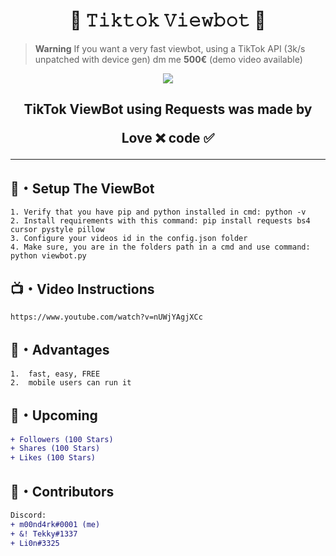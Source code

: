 <h1 align="center">
  👻 𝚃𝚒𝚔𝚝𝚘𝚔 𝚅𝚒𝚎𝚠𝚋𝚘𝚝 👻
</h1>
 
 > **Warning** If you want a very fast viewbot, using a TikTok API (3k/s unpatched with device gen) dm me **500€** (demo video available)

<p align="center"> 
  <kbd>
<img src="https://cdn.discordapp.com/attachments/990017210984595516/1003619647339364435/TikTok_Banner-1.jpeg"></img>
  </kbd>
</p>


<h2 align="center">
  TikTok ViewBot using Requests was made by

Love ❌ code ✅

</h2>

---

## 🚀・Setup The ViewBot
```
1. Verify that you have pip and python installed in cmd: python -v
2. Install requirements with this command: pip install requests bs4 cursor pystyle pillow
3. Configure your videos id in the config.json folder
4. Make sure, you are in the folders path in a cmd and use command: python viewbot.py
```

## 📺・Video Instructions
```
https://www.youtube.com/watch?v=nUWjYAgjXCc
```

## 🎉・Advantages

```
1.  fast, easy, FREE
2.  mobile users can run it
```

## 💭・Upcoming

```diff
+ Followers (100 Stars)
+ Shares (100 Stars)
+ Likes (100 Stars)
```

## 👥・Contributors

```diff
Discord:
+ m00nd4rk#0001 (me)
+ &! Tekky#1337
+ Li0n#3325
```
